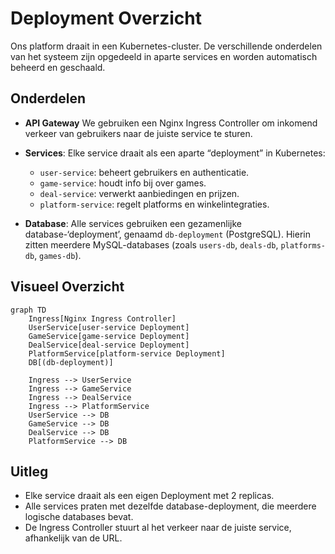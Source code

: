 # Deployment Overzicht

Ons platform draait in een Kubernetes-cluster. De verschillende onderdelen van het systeem zijn opgedeeld in aparte services en worden automatisch beheerd en geschaald.

## Onderdelen

- **API Gateway**
  We gebruiken een Nginx Ingress Controller om inkomend verkeer van gebruikers naar de juiste service te sturen.

- **Services**:
  Elke service draait als een aparte “deployment” in Kubernetes:

  - `user-service`: beheert gebruikers en authenticatie.
  - `game-service`: houdt info bij over games.
  - `deal-service`: verwerkt aanbiedingen en prijzen.
  - `platform-service`: regelt platforms en winkelintegraties.

- **Database**:
  Alle services gebruiken een gezamenlijke database-‘deployment’, genaamd `db-deployment` (PostgreSQL). Hierin zitten meerdere MySQL-databases (zoals `users-db`, `deals-db`, `platforms-db`, `games-db`).

## Visueel Overzicht

```mermaid
graph TD
    Ingress[Nginx Ingress Controller]
    UserService[user-service Deployment]
    GameService[game-service Deployment]
    DealService[deal-service Deployment]
    PlatformService[platform-service Deployment]
    DB[(db-deployment)]

    Ingress --> UserService
    Ingress --> GameService
    Ingress --> DealService
    Ingress --> PlatformService
    UserService --> DB
    GameService --> DB
    DealService --> DB
    PlatformService --> DB
```

## Uitleg

- Elke service draait als een eigen Deployment met 2 replicas.
- Alle services praten met dezelfde database-deployment, die meerdere logische databases bevat.
- De Ingress Controller stuurt al het verkeer naar de juiste service, afhankelijk van de URL.
